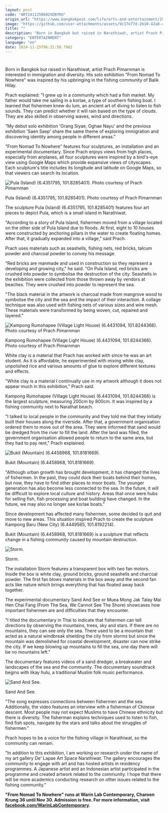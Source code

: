 ```yaml
---
layout: post
code: "ART2411250602XEBYRU"
origin_url: "https://www.bangkokpost.com/life/arts-and-entertainment/2908245/the-changing-tide"
image: "https://github.com/user-attachments/assets/9c17e77d-2610-42a8-a434-59a123f0d9da"
title: ""
description: "Born in Bangkok but raised in Narathiwat, artist Prach Pimarnman is interested in immigration and diversity. His solo exhibition \"From Nomad To Nowhere\" was inspired by his upbringing in the fishing community of Balik Hilay."
category: "ENTERTAINMENT"
language: "en"
date: 2024-11-25T06:31:50.796Z
---
```


# 

Born in Bangkok but raised in Narathiwat, artist Prach Pimarnman is interested in immigration and diversity. His solo exhibition "From Nomad To Nowhere" was inspired by his upbringing in the fishing community of Balik Hilay.

Prach explained: "I grew up in a community which had a fish market. My father would take me sailing in a korlae, a type of southern fishing boat. I learned that fishermen knew du lum, an ancient art of diving to listen to fish sounds. They can predict whether it will rain based on the type of clouds. They are also skilled in observing waves, wind and directions.

"My debut solo exhibition 'Orang Siyae, Oghae Nayu' and the previous exhibition 'Saen Saep' share the same theme of exploring immigration and discovering identity among people in different areas."

"From Nomad To Nowhere" features four sculptures, an installation and an experimental documentary. Since Prach enjoys views from high places, especially from airplanes, all four sculptures were inspired by a bird's-eye view using Google Maps which provide expansive views of cityscapes. Each sculpture's title includes its longitude and latitude on Google Maps, so that viewers can search its location.

![Pula (Island) (6.4351795, 101.8285401). Photo courtesy of Prach Pimarnman](https://github.com/user-attachments/assets/a8e609d3-57e3-4746-9f75-df13ba5a3ec9)

Pula (Island) (6.4351795, 101.8285401). Photo courtesy of Prach Pimarnman

The sculpture Pula (Island) (6.4351795, 101.8285401) features four art pieces to depict Pula, which is a small island in Narathiwat.

"According to a story of Pula Island, fishermen moved from a village located on the other side of Pula Island due to floods. At first, eight to 10 houses were constructed by anchoring pillars in the water to create floating homes. After that, it gradually expanded into a village," said Prach.

Prach uses materials such as seashells, fishing nets, red bricks, talcum powder and charcoal powder to convey his message.

"Red bricks are manmade and used in construction so they represent a developing and growing city," he said. "On Pula Island, red bricks are crushed into powder to symbolise the destruction of the city. Seashells in the exhibition were collected from those thrown away by vendors at beaches. They were crushed into powder to represent the sea.

"The black material in the artwork is charcoal made from mangrove wood to symbolise the city and the sea and the impact of their interaction. A collage technique was also used with fishing nets of various sizes and wire mesh. These materials were transformed by being woven, cut, repaired and layered."

![Kampong Rumohapee (Village Light House) (6.4431094, 101.8244366). Photo courtesy of Prach Pimarnman](https://github.com/user-attachments/assets/787a2028-a03b-4ed1-8952-1b9b4c0e2ae4)

Kampong Rumohapee (Village Light House) (6.4431094, 101.8244366). Photo courtesy of Prach Pimarnman

White clay is a material that Prach has worked with since he was an art student. As it is affordable, he experimented with mixing white clay, unpolished rice and various amounts of glue to explore different textures and effects.

"White clay is a material I continually use in my artwork although it does not appear much in this exhibition," Prach said.

Kampong Rumohapee (Village Light House) (6.4431094, 101.8244366) is the largest sculpture, measuring 200cm by 800cm. It was inspired by a fishing community next to Narathat beach.

"I talked to local people in the community and they told me that they initially built their houses along the riverside. After that, a government organisation ordered them to move out of the area. They were informed that sand would be dredged from the river to fill the land. After the land was filled, the government organisation allowed people to return to the same area, but they had to pay rent," Prach explained.

![Bukit (Mountain) (6.4458968, 101.8181669).](https://github.com/user-attachments/assets/2f6e84ab-bdd2-4c0c-a39d-eb1d3e42675a)

Bukit (Mountain) (6.4458968, 101.8181669).

"Although urban growth has brought development, it has changed the lives of fishermen. In the past, they could dock their boats behind their homes, but now, they have to find other places to moor boats. The younger generation has also become less connected to the sea. In the future, it will be difficult to explore local culture and history. Areas that once were hubs for selling fish, fish processing and boat building have changed. In the future, we may also no longer see korlae boats."

Since development has affected many fishermen, some decided to quit and move to new areas. This situation inspired Prach to create the sculpture Kampong Baru (New City) (6.4449565, 101.8192214).

Bukit (Mountain) (6.4458968, 101.8181669) is a sculpture that reflects change in a fishing community caused by mountain destruction.

![Storm.](https://github.com/user-attachments/assets/62ce1c07-d4a9-489f-b39a-f31bdc49f936)

Storm.

The installation Storm features a transparent box with two fan motors. Inside the box is white clay, ground bricks, ground seashells and charcoal powder. The first fan blows materials in the box away and the second fan acts like nature which brings everything that has floated away back together.

The experimental documentary Sand And See or Muea Mong Jak Talay Mai Hen Chai Fang (From The Sea, We Cannot See The Shore) showcases how important fishermen are and difficulties that they encounter.

"I titled the documentary in Thai to indicate that fishermen can tell directions by observing the mountains, trees, sky and stars. If there are no mountains, they can see only the sea. There used to be a mountain that acted as a natural windbreak shielding the city from storms but since the mountain was demolished for coastal development, disaster can now strike the city. If we keep blowing up mountains to fill the sea, one day there will be no mountains left."

The documentary features videos of a sand dredger, a breakwater and landscapes of the sea and the community. The documentary soundtrack begins with likay hulu, a traditional Muslim folk music performance.

![Sand And See.](https://github.com/user-attachments/assets/fbb138e9-7863-40b3-89b1-773c12ec6e62)

Sand And See.

"The song expresses connections between fishermen and the sea. Additionally, the video features an interview with a fisherman of Chinese descent. Most people may not expect Muslims to have Chinese ethnicity but there is diversity. The fisherman explains techniques used to listen to fish, find fish spots, navigate by the stars and talks about the struggles of fishermen."

Prach hopes to be a voice for the fishing village in Narathiwat, so the community can remain.

"In addition to this exhibition, I am working on research under the name of my art gallery De' Lapae Art Space Narathiwat. The gallery encourages the community to engage with art and has hosted artists in residency programmes. A Japanese artist and an Indonesian artist participated in the programme and created artwork related to the community. I hope that there will be more academics conducting research on other issues related to the fishing community."

**"From Nomad To Nowhere" runs at Warin Lab Contemporary, Charoen Krung 36 until Nov 30. Admission is free. For more information, visit [facebook.com/WarinLabContemporary](https://www.facebook.com/WarinLabContemporary).**